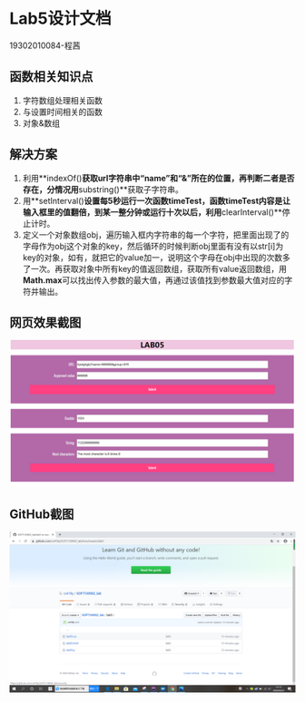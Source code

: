 # Lab5设计文档
19302010084-程茜
## 函数相关知识点
1. 字符数组处理相关函数
2. 与设置时间相关的函数
3. 对象&数组
## 解决方案
1. 利用**indexOf()**获取url字符串中“name”和“&”所在的位置，再判断二者是否存在，分情况用**substring()**获取子字符串。
2. 用**setInterval()**设置每5秒运行一次函数timeTest，函数timeTest内容是让输入框里的值翻倍，到某一整分钟或运行十次以后，利用**clearInterval()**停止计时。
3. 定义一个对象数组obj，遍历输入框内字符串的每一个字符，把里面出现了的字母作为obj这个对象的key，然后循环的时候判断obj里面有没有以str[i]为key的对象，如有，就把它的value加一，说明这个字母在obj中出现的次数多了一次。再获取对象中所有key的值返回数组，获取所有value返回数组，用**Math.max**可以找出传入参数的最大值，再通过该值找到参数最大值对应的字符并输出。
## 网页效果截图

![网页效果截图](images/网页效果截图.jpg)

## GitHub截图

![GitHub截图](images/GitHub截图.png)